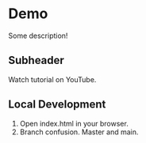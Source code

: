# Demo

Some description!


## Subheader

Watch tutorial on YouTube.


## Local Development

1. Open index.html in your browser.
2. Branch confusion. Master and main.